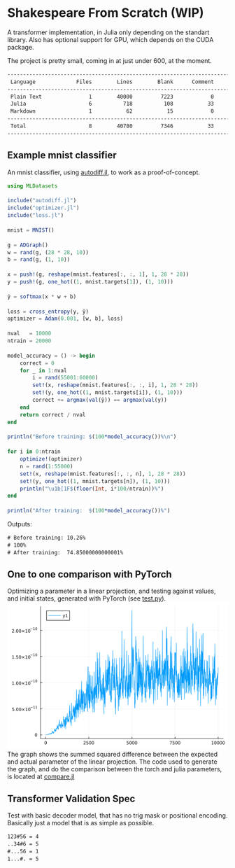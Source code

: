 # Shakespeare From Scratch (WIP)
A transformer implementation, in Julia only depending on the standart library.
Also has optional support for GPU, which depends on the CUDA package.

The project is pretty small, coming in at just under 600, at the moment.

```txt
--------------------------------------------------------------------------------
 Language             Files        Lines        Blank      Comment         Code
--------------------------------------------------------------------------------
 Plain Text               1        40000         7223            0        32777
 Julia                    6          718          108           33          577
 Markdown                 1           62           15            0           47
--------------------------------------------------------------------------------
 Total                    8        40780         7346           33        33401
--------------------------------------------------------------------------------
```

## Example mnist classifier

An mnist classifier, using [autodiff.jl](autodiff.jl), to work as a proof-of-concept.
```julia
using MLDatasets

include("autodiff.jl")
include("optimizer.jl")
include("loss.jl")

mnist = MNIST()

g = ADGraph()
w = rand(g, (28 * 28, 10))
b = rand(g, (1, 10))

x = push!(g, reshape(mnist.features[:, :, 1], 1, 28 * 28))
y = push!(g, one_hot((1, mnist.targets[1]), (1, 10)))

ŷ = softmax(x * w + b)

loss = cross_entropy(y, ŷ)
optimizer = Adam(0.001, [w, b], loss)

nval   = 10000
ntrain = 20000

model_accuracy = () -> begin
    correct = 0
    for _ in 1:nval
        i = rand(55001:60000)
        set!(x, reshape(mnist.features[:, :, i], 1, 28 * 28))
        set!(y, one_hot((1, mnist.targets[i]), (1, 10)))
        correct += argmax(val(ŷ)) == argmax(val(y))
    end
    return correct / nval
end

println("Before training: $(100*model_accuracy())%\n")

for i in 0:ntrain
    optimize!(optimizer)
    n = rand(1:55000)
    set!(x, reshape(mnist.features[:, :, n], 1, 28 * 28))
    set!(y, one_hot((1, mnist.targets[n]), (1, 10)))
    println("\u1b[1F$(floor(Int, i*100/ntrain))%")
end

println("After training:  $(100*model_accuracy())%")
```

Outputs:

```txt
# Before training: 10.26%
# 100%
# After training:  74.85000000000001%
```
## One to one comparison with PyTorch
Optimizing a parameter in a linear projection, and testing against values, and initial states, generated with PyTorch (see [test.py](test.py)).
![](drift.png)
The graph shows the summed squared difference between the expected and actual parameter of the linear projection.
The code used to generate the graph, and do the comparison between the torch and julia parameters, is located at [compare.jl](compare.jl)

## Transformer Validation Spec

Test with basic decoder model, that has no trig mask or positional encoding. Basically just a model that is as simple as possible.

```txt
123#56 = 4
..34#6 = 5
#...56 = 1
1...#. = 5
```
